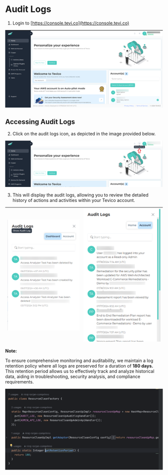 # **Audit Logs** 

1. Login to [https://console.tevi.co](https://console.tevi.co)

![Audit Logs](images/Audit%20Logs/1.1.png)

## **Accessing Audit Logs** 

2. Click on the audit logs icon, as depicted in the image provided below.

![Accessing Audit Logs](images/Audit%20Logs/Accessing%20Audit%20Logs/2.1.png)

3. This will display the audit logs, allowing you to review the detailed history of actions and activities within your Tevico account.

| ![Accessing Audit Logs](images/Audit%20Logs/Accessing%20Audit%20Logs/3.1.png) | ![Accessing Audit Logs](images/Audit%20Logs/Accessing%20Audit%20Logs/3.2.png) |
| :---- | :---- |

**Note:** 

To ensure comprehensive monitoring and auditability, we maintain a log retention policy where all logs are preserved for a duration of **180 days.** This retention period allows us to effectively track and analyze historical data, aiding in troubleshooting, security analysis, and compliance requirements.

![Accessing Audit Logs](images/Audit%20Logs/Accessing%20Audit%20Logs/3.3.png)
